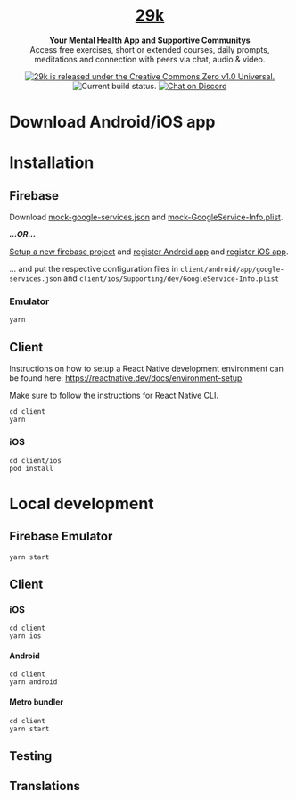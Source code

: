 <h1 align="center">
  <a href="https://29k.org/">
    29k
  </a>
</h1>

<p align="center">
  <strong>Your Mental Health App and Supportive Communitys</strong></br>
    Access free exercises, short or extended courses, daily prompts, meditations and connection with peers via chat, audio & video.
</p>

<p align="center">
  <a href="https://github.com/29ki/29k/blob/HEAD/LICENSE">
    <img src="https://img.shields.io/github/license/29ki/29k" alt="29k is released under the Creative Commons Zero v1.0 Universal." />
  </a>
  <img src="https://github.com/29ki/29k/actions/workflows/main.yml/badge.svg" alt="Current build status." />
  <a href="http://makeapullrequest.com"><img src="https://img.shields.io/badge/PRs-welcome-brightgreen.svg" alt="Chat on Discord"></a>
</p>

# Download Android/iOS app

# Installation

## Firebase

Download [mock-google-services.json](https://github.com/firebase/quickstart-android/blob/master/mock-google-services.json) and [mock-GoogleService-Info.plist](https://github.com/firebase/quickstart-ios/blob/master/mock-GoogleService-Info.plist).

**_...OR..._**

[Setup a new firebase project](https://cloud.google.com/firestore/docs/client/get-firebase) and [register Android app](https://firebase.google.com/docs/android/setup#create-firebase-project) and [register iOS app](https://firebase.google.com/docs/ios/setup#register-app).

... and put the respective configuration files in `client/android/app/google-services.json` and `client/ios/Supporting/dev/GoogleService-Info.plist`

### Emulator

```
yarn
```

## Client

Instructions on how to setup a React Native development environment can be found here: https://reactnative.dev/docs/environment-setup

Make sure to follow the instructions for React Native CLI.

```
cd client
yarn
```

### iOS

```
cd client/ios
pod install
```

# Local development

## Firebase Emulator

```
yarn start
```

## Client

### iOS

```
cd client
yarn ios
```

#### Android

```
cd client
yarn android
```

#### Metro bundler

```
cd client
yarn start
```

## Testing

## Translations
